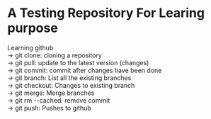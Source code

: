 # A Testing Repository For Learing purpose

Learning github</br>
-> git clone: cloning a repository</br>
-> git pull: update to the latest version (changes)</br>
-> git commit: commit after changes have been done</br>
-> git branch: List all the existing branches</br>
-> git checkout: Changes to existing branch</br>
-> git merge: Merge branches</br>
-> git rm --cached: remove commit</br>
-> git push: Pushes to github</br>
